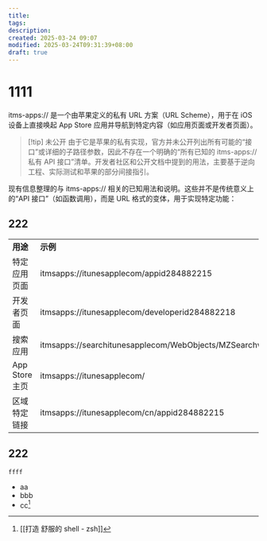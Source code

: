 ```yaml
---
title: 
tags: 
description: 
created: 2025-03-24 09:07
modified: 2025-03-24T09:31:39+08:00
draft: true
---
```

# 1111
itms-apps:// 是一个由苹果定义的私有 URL 方案（URL Scheme），用于在 iOS 设备上直接唤起 App Store 应用并导航到特定内容（如应用页面或开发者页面）。
>[!tip] 未公开
>由于它是苹果的私有实现，官方并未公开列出所有可能的“接口”或详细的子路径参数，因此不存在一个明确的“所有已知的 itms-apps:// 私有 API 接口”清单。开发者社区和公开文档中提到的用法，主要基于逆向工程、实际测试和苹果的部分间接指引。

现有信息整理的与 itms-apps:// 相关的已知用法和说明。这些并不是传统意义上的“API 接口”（如函数调用），而是 URL 格式的变体，用于实现特定功能：
## 222
|   |   |
|---|---|
|**用途**|**示例**|
|特定应用页面|itmsapps://itunesapplecom/appid284882215|
|开发者页面|itmsapps://itunesapplecom/developerid284882218|
|搜索应用|itmsapps://searchitunesapplecom/WebObjects/MZSearchwoawa/searchqTwitter|
|App Store 主页|itmsapps://itunesapplecom/|
|区域特定链接|itmsapps://itunesapplecom/cn/appid284882215|

## 222
```
ffff
```
- aa
- bbb
- cc[^1]

[^1]: [[打造 舒服的 shell - zsh]]
